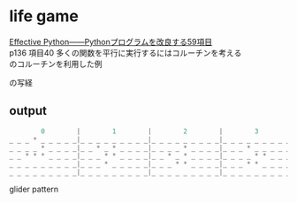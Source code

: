 life game
============
[Effective Python――Pythonプログラムを改良する59項目](https://www.oreilly.co.jp/books/9784873117560/)   
p136 項目40 多くの関数を平行に実行するにはコルーチンを考える  
のコルーチンを利用した例
  
の写経

## output
```python  
        0        |        1        |        2        |        3        |        4        |
_ _ _ * _ _ _ _ _|_ _ _ _ _ _ _ _ _|_ _ _ _ _ _ _ _ _|_ _ _ _ _ _ _ _ _|_ _ _ _ _ _ _ _ _|
_ _ _ _ * _ _ _ _|_ _ * _ * _ _ _ _|_ _ _ _ * _ _ _ _|_ _ _ * _ _ _ _ _|_ _ _ _ * _ _ _ _|
_ _ * * * _ _ _ _|_ _ _ * * _ _ _ _|_ _ * _ * _ _ _ _|_ _ _ _ * * _ _ _|_ _ _ _ _ * _ _ _|
_ _ _ _ _ _ _ _ _|_ _ _ * _ _ _ _ _|_ _ _ * * _ _ _ _|_ _ _ * * _ _ _ _|_ _ _ * * * _ _ _|
_ _ _ _ _ _ _ _ _|_ _ _ _ _ _ _ _ _|_ _ _ _ _ _ _ _ _|_ _ _ _ _ _ _ _ _|_ _ _ _ _ _ _ _ _|
```

glider pattern